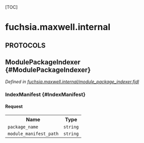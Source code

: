 [TOC]

# fuchsia.maxwell.internal


## **PROTOCOLS**

## ModulePackageIndexer {#ModulePackageIndexer}
*Defined in [fuchsia.maxwell.internal/module_package_indexer.fidl](https://fuchsia.googlesource.com/fuchsia/+/master/src/modular/lib/module_manifest_source/fidl/module_package_indexer.fidl#8)*


### IndexManifest {#IndexManifest}


#### Request
<table>
    <tr><th>Name</th><th>Type</th></tr>
    <tr>
            <td><code>package_name</code></td>
            <td>
                <code>string</code>
            </td>
        </tr><tr>
            <td><code>module_manifest_path</code></td>
            <td>
                <code>string</code>
            </td>
        </tr></table>



















